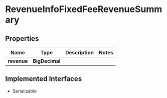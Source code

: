 

# RevenueInfoFixedFeeRevenueSummary


## Properties

| Name | Type | Description | Notes |
|------------ | ------------- | ------------- | -------------|
|**revenue** | **BigDecimal** |  |  |


## Implemented Interfaces

* Serializable


